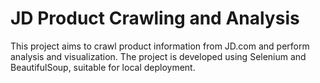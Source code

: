# JD Product Crawling and Analysis
 This project aims to crawl product information from JD.com and perform analysis and visualization. The project is developed using Selenium and BeautifulSoup, suitable for local deployment.
